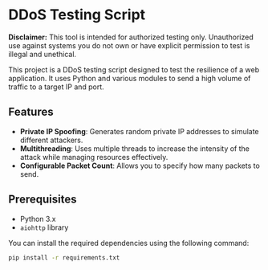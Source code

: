 # DDoS Testing Script

**Disclaimer:** This tool is intended for authorized testing only. Unauthorized use against systems you do not own or have explicit permission to test is illegal and unethical.

This project is a DDoS testing script designed to test the resilience of a web application. It uses Python and various modules to send a high volume of traffic to a target IP and port.

## Features

- **Private IP Spoofing**: Generates random private IP addresses to simulate different attackers.
- **Multithreading**: Uses multiple threads to increase the intensity of the attack while managing resources effectively.
- **Configurable Packet Count**: Allows you to specify how many packets to send.

## Prerequisites

- Python 3.x
- `aiohttp` library

You can install the required dependencies using the following command:

```bash
pip install -r requirements.txt
